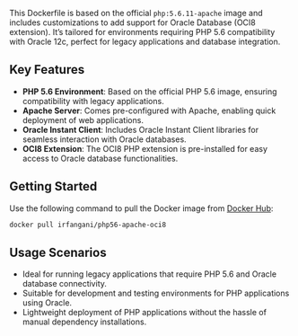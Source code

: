This Dockerfile is based on the official `php:5.6.11-apache` image and includes customizations to add support for Oracle Database (OCI8 extension). It’s tailored for environments requiring PHP 5.6 compatibility with Oracle 12c, perfect for legacy applications and database integration.

## Key Features
- **PHP 5.6 Environment**: Based on the official PHP 5.6 image, ensuring compatibility with legacy applications.
- **Apache Server**: Comes pre-configured with Apache, enabling quick deployment of web applications.
- **Oracle Instant Client**: Includes Oracle Instant Client libraries for seamless interaction with Oracle databases.
- **OCI8 Extension**: The OCI8 PHP extension is pre-installed for easy access to Oracle database functionalities.

## Getting Started
 Use the following command to pull the Docker image from [Docker Hub](https://hub.docker.com/r/irfangani/php56-apache-oci8):

```bash
docker pull irfangani/php56-apache-oci8
```

## Usage Scenarios
- Ideal for running legacy applications that require PHP 5.6 and Oracle database connectivity.
- Suitable for development and testing environments for PHP applications using Oracle.
- Lightweight deployment of PHP applications without the hassle of manual dependency installations.

